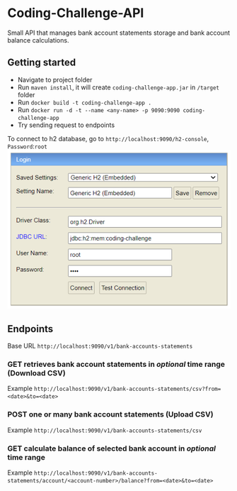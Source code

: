 # Coding-Challenge-API
Small API that manages bank account statements storage and bank account balance calculations. 

## Getting started
- Navigate to project folder
- Run `maven install`, it will create `coding-challenge-app.jar` in `/target` folder
- Run `docker build -t coding-challenge-app .`
- Run `docker run -d -t --name <any-name> -p 9090:9090 coding-challenge-app`
- Try sending request to endpoints

To connect to h2 database, go to `http://localhost:9090/h2-console`, `Password`:`root`
<img src="images/h2-database.png">
## Endpoints

Base URL `http://localhost:9090/v1/bank-accounts-statements`

### GET retrieves bank account statements in _optional_ time range (Download CSV)
Example `http://localhost:9090/v1/bank-accounts-statements/csv?from=<date>&to=<date>`

### POST one or many bank account statements (Upload CSV)
Example `http://localhost:9090/v1/bank-accounts-statements/csv`

### GET calculate balance of selected bank account in _optional_ time range 
Example `http://localhost:9090/v1/bank-accounts-statements/account/<account-number>/balance?from=<date>&to=<date>`

